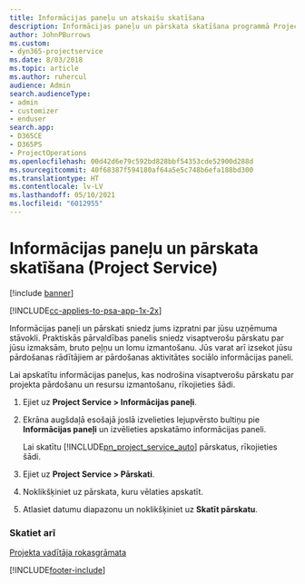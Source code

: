 ```yaml
---
title: Informācijas paneļu un atskaišu skatīšana
description: Informācijas paneļu un pārskata skatīšana programmā Project Service
author: JohnPBurrows
ms.custom:
- dyn365-projectservice
ms.date: 8/03/2018
ms.topic: article
ms.author: ruhercul
audience: Admin
search.audienceType:
- admin
- customizer
- enduser
search.app:
- D365CE
- D365PS
- ProjectOperations
ms.openlocfilehash: 00d42d6e79c592bd828bbf54353cde52900d288d
ms.sourcegitcommit: 40f68387f594180af64a5e5c748b6efa188bd300
ms.translationtype: HT
ms.contentlocale: lv-LV
ms.lasthandoff: 05/10/2021
ms.locfileid: "6012955"
---
```

# <a name="view-dashboards-and-reports-project-service"></a>Informācijas paneļu un pārskata skatīšana (Project Service)

[!include [banner](../includes/psa-now-project-operations.md)]

[!INCLUDE[cc-applies-to-psa-app-1x-2x](../includes/cc-applies-to-psa-app-1x-2x.md)]

Informācijas paneļi un pārskati sniedz jums izpratni par jūsu uzņēmuma stāvokli. Praktiskās pārvaldības panelis sniedz visaptverošu pārskatu par jūsu izmaksām, bruto peļņu un lomu izmantošanu. Jūs varat arī izsekot jūsu pārdošanas rādītājiem ar pārdošanas aktivitātes sociālo informācijas paneli.  
  
 Lai apskatītu informācijas paneļus, kas nodrošina visaptverošu pārskatu par projekta pārdošanu un resursu izmantošanu, rīkojieties šādi.  
  
1. Ejiet uz **Project Service > Informācijas paneļi**.  
  
2. Ekrāna augšdaļā esošajā joslā izvelieties lejupvērsto bultiņu pie **Informācijas paneļi** un izvēlieties apskatāmo informācijas paneli.  
  
   Lai skatītu [!INCLUDE[pn_project_service_auto](../includes/pn-project-service-auto.md)] pārskatus, rīkojieties šādi.  
  
3. Ejiet uz **Project Service > Pārskati**.  
  
4. Noklikšķiniet uz pārskata, kuru vēlaties apskatīt.  
  
5. Atlasiet datumu diapazonu un noklikšķiniet uz **Skatīt pārskatu**.  
  
### <a name="see-also"></a>Skatiet arī  
 [Projekta vadītāja rokasgrāmata](../psa/project-manager-guide.md)


[!INCLUDE[footer-include](../includes/footer-banner.md)]
